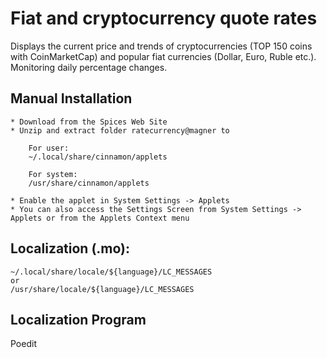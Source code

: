 # Fiat and cryptocurrency quote rates

Displays the current price and trends of cryptocurrencies (TOP 150 coins with CoinMarketCap) and popular fiat currencies (Dollar, Euro, Ruble etc.). Monitoring daily percentage changes.


## Manual Installation

	* Download from the Spices Web Site
	* Unzip and extract folder ratecurrency@magner to
	
		For user:
		~/.local/share/cinnamon/applets

		For system:
		/usr/share/cinnamon/applets
		
	* Enable the applet in System Settings -> Applets
	* You can also access the Settings Screen from System Settings -> Applets or from the Applets Context menu

## Localization (.mo):

	~/.local/share/locale/${language}/LC_MESSAGES
	or
	/usr/share/locale/${language}/LC_MESSAGES

## Localization Program

Poedit
